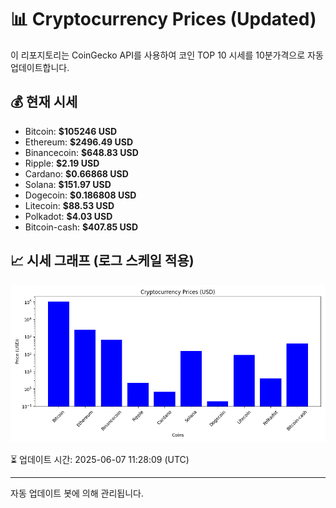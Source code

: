 
# 📊 Cryptocurrency Prices (Updated)

이 리포지토리는 CoinGecko API를 사용하여 코인 TOP 10 시세를 10분가격으로 자동 업데이트합니다.

## 💰 현재 시세
- Bitcoin: **$105246 USD**
- Ethereum: **$2496.49 USD**
- Binancecoin: **$648.83 USD**
- Ripple: **$2.19 USD**
- Cardano: **$0.66868 USD**
- Solana: **$151.97 USD**
- Dogecoin: **$0.186808 USD**
- Litecoin: **$88.53 USD**
- Polkadot: **$4.03 USD**
- Bitcoin-cash: **$407.85 USD**

## 📈 시세 그래프 (로그 스케일 적용)
![Crypto Prices](crypto_prices.png)

⏳ 업데이트 시간: 2025-06-07 11:28:09 (UTC)

---
자동 업데이트 봇에 의해 관리됩니다.
